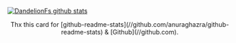 [![DandelionFs github stats](https://github-readme-stats.vercel.app/api?username=dandelionfs)](https://github.com/anuraghazra/github-readme-stats)

<center>Thx this card for [github-readme-stats](//github.com/anuraghazra/github-readme-stats) & [Github](//github.com).</center>
